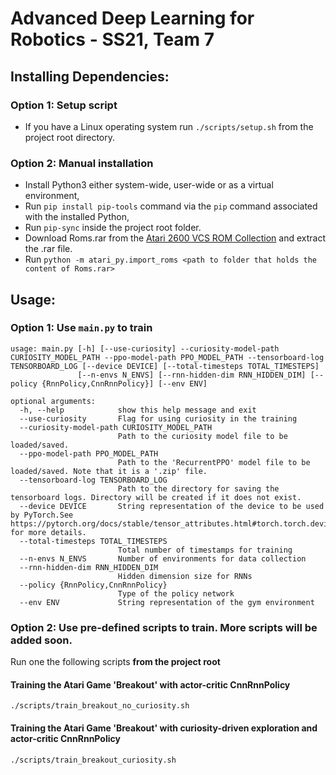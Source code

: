# Advanced Deep Learning for Robotics - SS21, Team 7

<!-- TODO: Fill the readme with project details. -->

## **Installing Dependencies:**
### Option 1: Setup script
* If you have a Linux operating system run `./scripts/setup.sh` from the project root directory.
### Option 2: Manual installation
* Install Python3 either system-wide, user-wide or as a virtual environment,
* Run `pip install pip-tools` command via the `pip` command associated with the installed Python,
* Run `pip-sync` inside the project root folder.
* Download Roms.rar from the [Atari 2600 VCS ROM Collection](http://www.atarimania.com/roms/Roms.rar) and extract the .rar file.
* Run `python -m atari_py.import_roms <path to folder that holds the content of Roms.rar>`

## **Usage:**
### Option 1: Use `main.py` to train
    usage: main.py [-h] [--use-curiosity] --curiosity-model-path CURIOSITY_MODEL_PATH --ppo-model-path PPO_MODEL_PATH --tensorboard-log TENSORBOARD_LOG [--device DEVICE] [--total-timesteps TOTAL_TIMESTEPS]
                   [--n-envs N_ENVS] [--rnn-hidden-dim RNN_HIDDEN_DIM] [--policy {RnnPolicy,CnnRnnPolicy}] [--env ENV]
    
    optional arguments:
      -h, --help            show this help message and exit
      --use-curiosity       Flag for using curiosity in the training
      --curiosity-model-path CURIOSITY_MODEL_PATH
                            Path to the curiosity model file to be loaded/saved.
      --ppo-model-path PPO_MODEL_PATH
                            Path to the 'RecurrentPPO' model file to be loaded/saved. Note that it is a '.zip' file.
      --tensorboard-log TENSORBOARD_LOG
                            Path to the directory for saving the tensorboard logs. Directory will be created if it does not exist.
      --device DEVICE       String representation of the device to be used by PyTorch.See https://pytorch.org/docs/stable/tensor_attributes.html#torch.torch.device for more details.
      --total-timesteps TOTAL_TIMESTEPS
                            Total number of timestamps for training
      --n-envs N_ENVS       Number of environments for data collection
      --rnn-hidden-dim RNN_HIDDEN_DIM
                            Hidden dimension size for RNNs
      --policy {RnnPolicy,CnnRnnPolicy}
                            Type of the policy network
      --env ENV             String representation of the gym environment
### Option 2: Use pre-defined scripts to train. More scripts will be added soon.
Run one the following scripts **from the project root**

#### Training the Atari Game 'Breakout' with actor-critic CnnRnnPolicy
```./scripts/train_breakout_no_curiosity.sh```

#### Training the Atari Game 'Breakout' with curiosity-driven exploration and actor-critic CnnRnnPolicy
```./scripts/train_breakout_curiosity.sh```